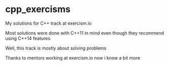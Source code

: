 # cpp_exercisms
My solutions for C++ track at exercism.io

Most solutions were done with C++11 in mind even though they recommend using C++14 features

Well, this track is mostly about solving problems

Thanks to mentors working at exercism.io now i know a bit more
